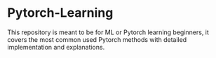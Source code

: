 # Pytorch-Learning
This repository is meant to be for ML or Pytorch learning beginners, it covers the most common used Pytorch methods with detailed implementation and explanations.
